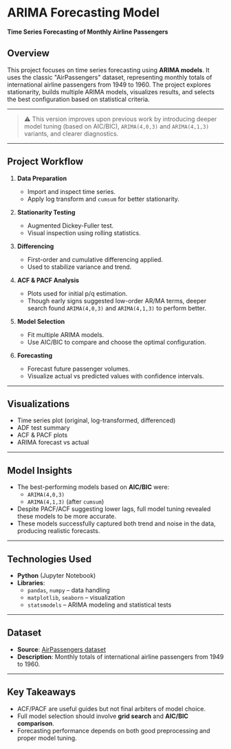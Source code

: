 # ARIMA Forecasting Model  
**Time Series Forecasting of Monthly Airline Passengers**

## Overview  
This project focuses on time series forecasting using **ARIMA models**. It uses the classic "AirPassengers" dataset, representing monthly totals of international airline passengers from 1949 to 1960. The project explores stationarity, builds multiple ARIMA models, visualizes results, and selects the best configuration based on statistical criteria.

---

> ⚠️ This version improves upon previous work by introducing deeper model tuning (based on AIC/BIC), `ARIMA(4,0,3)` and `ARIMA(4,1,3)` variants, and clearer diagnostics.

---

## Project Workflow

1. **Data Preparation**
   - Import and inspect time series.
   - Apply log transform and `cumsum` for better stationarity.
  
2. **Stationarity Testing**
   - Augmented Dickey-Fuller test.
   - Visual inspection using rolling statistics.

3. **Differencing**
   - First-order and cumulative differencing applied.
   - Used to stabilize variance and trend.

4. **ACF & PACF Analysis**
   - Plots used for initial p/q estimation.
   - Though early signs suggested low-order AR/MA terms, deeper search found `ARIMA(4,0,3)` and `ARIMA(4,1,3)` to perform better.

5. **Model Selection**
   - Fit multiple ARIMA models.
   - Use AIC/BIC to compare and choose the optimal configuration.

6. **Forecasting**
   - Forecast future passenger volumes.
   - Visualize actual vs predicted values with confidence intervals.

---

## Visualizations

- Time series plot (original, log-transformed, differenced)
- ADF test summary
- ACF & PACF plots  
- ARIMA forecast vs actual

---

## Model Insights

- The best-performing models based on **AIC/BIC** were:
  - `ARIMA(4,0,3)`
  - `ARIMA(4,1,3)` (after `cumsum`)
- Despite PACF/ACF suggesting lower lags, full model tuning revealed these models to be more accurate.
- These models successfully captured both trend and noise in the data, producing realistic forecasts.

---

## Technologies Used

- **Python** (Jupyter Notebook)  
- **Libraries**:  
  - `pandas`, `numpy` – data handling  
  - `matplotlib`, `seaborn` – visualization  
  - `statsmodels` – ARIMA modeling and statistical tests

---

## Dataset

- **Source**: [AirPassengers dataset](https://datamarket.com/data/set/22u3/monthly-airline-passenger-numbers-in-1000s-jan-49-dec-60)  
- **Description**: Monthly totals of international airline passengers from 1949 to 1960.

---

## Key Takeaways

- ACF/PACF are useful guides but not final arbiters of model choice.
- Full model selection should involve **grid search** and **AIC/BIC comparison**.
- Forecasting performance depends on both good preprocessing and proper model tuning.
